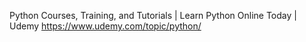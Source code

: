 Python Courses, Training, and Tutorials | Learn Python Online Today | Udemy
https://www.udemy.com/topic/python/
